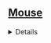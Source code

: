 ## <a href="https://github.com/Hidekithiago/Automacao/blob/master/README.md">Mouse</a> <br>
<details>
<details><summary><b>Move mouse and Click</b></summary>
  
####  NuGet
  > 
  
####  import
  >//This is a replacement for Cursor.Position in WinForms
><br>        [System.Runtime.InteropServices.DllImport("user32.dll")]
><br>        static extern bool SetCursorPos(int x, int y);
><br>
><br>        [System.Runtime.InteropServices.DllImport("user32.dll")]
><br>        public static extern void mouse_event(int dwFlags, int dx, int dy, int cButtons, int dwExtraInfo);
><br>
><br>        public const int MOUSEEVENTF_LEFTDOWN = 0x02;
><br>        public const int MOUSEEVENTF_LEFTUP = 0x04; 
  
####  Code  
  > public static void LeftMouseClick(int xpos, int ypos)
  ><br>      {
  ><br>            SetCursorPos(xpos, ypos);
  ><br>            mouse_event(MOUSEEVENTF_LEFTDOWN, xpos, ypos, 0, 0);
  ><br>            mouse_event(MOUSEEVENTF_LEFTUP, xpos, ypos, 0, 0);
  ><br>        }
  
</details>
</details>
